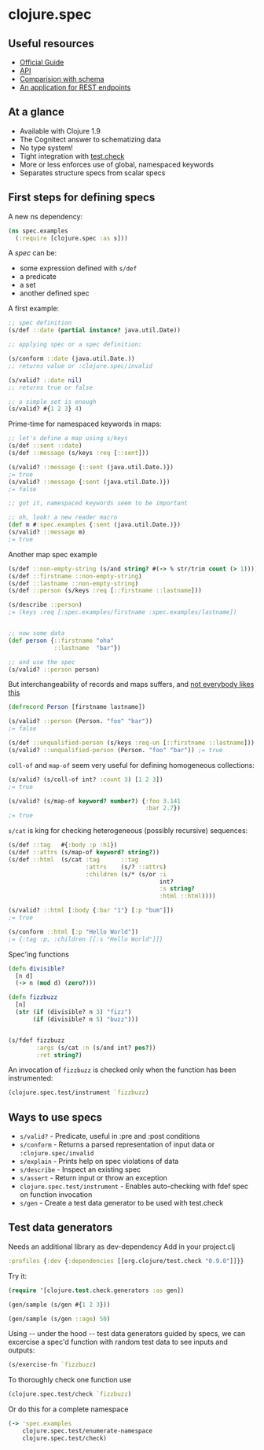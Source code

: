 # clojure.spec

## Useful resources

* [Official Guide](http://clojure.org/guides/spec)
* [API](http://clojure.github.io/clojure/branch-master/clojure.spec-api.html)
* [Comparision with schema](http://www.lispcast.com/clojure.spec-vs-schema)
* [An application for REST endpoints](https://www.bevuta.com/en/blog/declaratively-parse-query-params-using-clojure-spec/)


## At a glance

* Available with Clojure 1.9
* The Cognitect answer to schematizing data
* No type system!
* Tight integration with [test.check](https://github.com/clojure/test.check)
* More or less enforces use of global, namespaced keywords
* Separates structure specs from scalar specs

## First steps for defining specs

A new ns dependency:

```clojure
(ns spec.examples
  (:require [clojure.spec :as s]))
```

A *spec* can be:
* some expression defined with `s/def`
* a predicate
* a set
* another defined spec


A first example:

```clojure
;; spec definition
(s/def ::date (partial instance? java.util.Date))

;; applying spec or a spec definition:

(s/conform ::date (java.util.Date.))
;; returns value or :clojure.spec/invalid

(s/valid? ::date nil)
;; returns true or false

;; a simple set is enough
(s/valid? #{1 2 3} 4)

```

Prime-time for namespaced keywords in maps:

```clojure
;; let's define a map using s/keys
(s/def ::sent ::date)
(s/def ::message (s/keys :req [::sent]))

(s/valid? ::message {::sent (java.util.Date.)})
;= true
(s/valid? ::message {:sent (java.util.Date.)})
;= false

;; got it, namespaced keywords seem to be important

;; oh, look! a new reader macro
(def m #:spec.examples {:sent (java.util.Date.)})
(s/valid? ::message m)
;= true
```

Another map spec example

```clojure
(s/def ::non-empty-string (s/and string? #(-> % str/trim count (> 1))))
(s/def ::firstname ::non-empty-string)
(s/def ::lastname ::non-empty-string)
(s/def ::person (s/keys :req [::firstname ::lastname]))

(s/describe ::person)
;= (keys :req [:spec.examples/firstname :spec.examples/lastname])


;; now some data
(def person {::firstname "oha"
             ::lastname  "bar"})

;; and use the spec
(s/valid? ::person person)
```

But interchangeability of records and maps suffers, and
[not everybody likes this](http://dev.clojure.org/jira/browse/CLJ-1938)

```clojure
(defrecord Person [firstname lastname])

(s/valid? ::person (Person. "foo" "bar"))
;= false

(s/def ::unqualified-person (s/keys :req-un [::firstname ::lastname]))
(s/valid? ::unqualified-person (Person. "foo" "bar")) ;= true
```

`coll-of` and `map-of` seem very useful for defining homogeneous
collections:

```clojure
(s/valid? (s/coll-of int? :count 3) [1 2 3])
;= true

(s/valid? (s/map-of keyword? number?) {:foo 3.141
                                       :bar 2.7})
;= true
```

`s/cat` is king for checking heterogeneous (possibly recursive)
sequences:

```clojure
(s/def ::tag   #{:body :p :h1})
(s/def ::attrs (s/map-of keyword? string?))
(s/def ::html  (s/cat :tag      ::tag
                      :attrs    (s/? ::attrs)
                      :children (s/* (s/or :i
                                           int?
                                           :s string?
                                           :html ::html))))

(s/valid? ::html [:body {:bar "1"} [:p "bum"]])
;= true

(s/conform ::html [:p "Hello World"])
;= {:tag :p, :children [[:s "Hello World"]]}
```



Spec'ing functions

```clojure
(defn divisible?
  [n d]
  (-> n (mod d) (zero?)))

(defn fizzbuzz
  [n]
  (str (if (divisible? n 3) "fizz")
       (if (divisible? n 5) "buzz")))


(s/fdef fizzbuzz
        :args (s/cat :n (s/and int? pos?))
        :ret string?)
```

An invocation of `fizzbuzz` is checked only when the function has been instrumented:

```clojure
(clojure.spec.test/instrument `fizzbuzz)
```


## Ways to use specs

* `s/valid?` - Predicate, useful in :pre and :post conditions
* `s/conform` - Returns a parsed representation of input data or `:clojure.spec/invalid`
* `s/explain` - Prints help on spec violations of data
* `s/describe` - Inspect an existing spec
* `s/assert` - Return input or throw an exception
* `clojure.spec.test/instrument` - Enables auto-checking with fdef spec on function invocation
* `s/gen` - Create a test data generator to be used with test.check


## Test data generators

Needs an additional library as dev-dependency
Add in your project.clj

```clojure
:profiles {:dev {:dependencies [[org.clojure/test.check "0.9.0"]]}}
```

Try it:

```clojure
(require '[clojure.test.check.generators :as gen])

(gen/sample (s/gen #{1 2 3}))

(gen/sample (s/gen ::age) 50)
```

Using -- under the hood -- test data generators guided by specs, we
can excercise a spec'd function with random test data to see inputs and outputs:

```clojure
(s/exercise-fn `fizzbuzz)
```

To thoroughly check one function use

```clojure
(clojure.spec.test/check `fizzbuzz)
```

Or do this for a complete namespace

```clojure
(-> 'spec.examples
    clojure.spec.test/enumerate-namespace
    clojure.spec.test/check)
```

